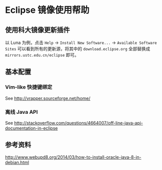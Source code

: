 ---
---

# Eclipse 镜像使用帮助

## 使用科大镜像更新插件

以 Luna 为例，点击 `Help` → `Install New Software...` → `Available Software Sites` 可以看到所有的更新源，将其中的 `download.eclipse.org` 全部替换成 `mirrors.ustc.edu.cn/eclipse` 即可。 

## 基本配置

### Vim-like 快捷键绑定

See <http://vrapper.sourceforge.net/home/>

### 离线 Java API

See <http://stackoverflow.com/questions/4664007/off-line-java-api-documentation-in-eclipse>

## 参考资料

<http://www.webupd8.org/2014/03/how-to-install-oracle-java-8-in-debian.html>
